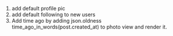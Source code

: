 <!-- TODO -->
1. add default profile pic
2. add default following to new users
3. Add time ago  by adding json.oldness time_ago_in_words(post.created_at)
to photo view and render it.
<!-- questions -->
